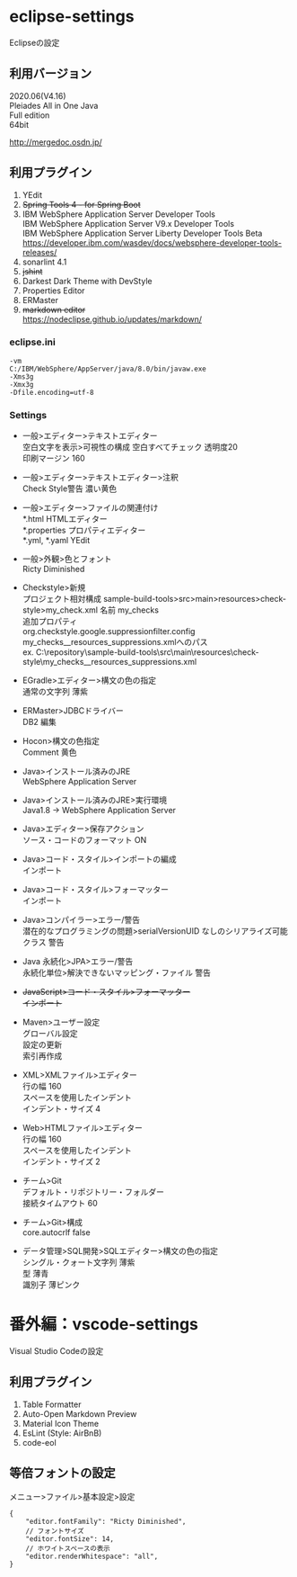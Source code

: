 # eclipse-settings
Eclipseの設定  

## 利用バージョン
2020.06(V4.16)  
Pleiades All in One Java  
Full edition  
64bit  

http://mergedoc.osdn.jp/

## 利用プラグイン
1.  YEdit
1.  ~~Spring Tools 4 - for Spring Boot~~
1.  IBM WebSphere Application Server Developer Tools  
    IBM WebSphere Application Server V9.x Developer Tools  
    IBM WebSphere Application Server Liberty Developer Tools Beta  
    https://developer.ibm.com/wasdev/docs/websphere-developer-tools-releases/  
1.  sonarlint 4.1
1.  ~~jshint~~
1.  Darkest Dark Theme with DevStyle
1.  Properties Editor
1.  ERMaster
1.  ~~markdown editor~~  
    https://nodeclipse.github.io/updates/markdown/

### eclipse.ini
```
-vm
C:/IBM/WebSphere/AppServer/java/8.0/bin/javaw.exe
-Xms3g
-Xmx3g
-Dfile.encoding=utf-8
```

### Settings
- 一般>エディター>テキストエディター  
  空白文字を表示>可視性の構成 空白すべてチェック 透明度20  
  印刷マージン 160  

- 一般>エディター>テキストエディター>注釈  
  Check Style警告 濃い黄色  

- 一般>エディター>ファイルの関連付け  
  *.html             HTMLエディター  
  *.properties       プロパティエディター  
  *.yml, *.yaml      YEdit  

- 一般>外観>色とフォント  
  Ricty Diminished  

- Checkstyle>新規  
  プロジェクト相対構成
  sample-build-tools>src>main>resources>check-style>my_check.xml
  名前                my_checks  
  追加プロパティ  
    org.checkstyle.google.suppressionfilter.config  my_checks__resources_suppressions.xmlへのパス  
    ex. C:\repository\sample-build-tools\src\main\resources\check-style\my_checks__resources_suppressions.xml  

- EGradle>エディター>構文の色の指定  
  通常の文字列               薄紫  

- ERMaster>JDBCドライバー  
  DB2 編集

- Hocon>構文の色指定  
  Comment                  黄色

- Java>インストール済みのJRE  
  WebSphere Application Server  

- Java>インストール済みのJRE>実行環境  
  Java1.8 -> WebSphere Application Server  

- Java>エディター>保存アクション  
  ソース・コードのフォーマット      ON  

- Java>コード・スタイル>インポートの編成  
  インポート  

- Java>コード・スタイル>フォーマッター  
  インポート  

- Java>コンパイラー>エラー/警告  
  潜在的なプログラミングの問題>serialVersionUID なしのシリアライズ可能クラス    警告  

- Java 永続化>JPA>エラー/警告  
  永続化単位>解決できないマッピング・ファイル    警告  

- ~~JavaScript>コード・スタイル>フォーマッター  
  インポート~~  

- Maven>ユーザー設定  
  グローバル設定  
  設定の更新  
  索引再作成  

- XML>XMLファイル>エディター  
  行の幅             160  
  スペースを使用したインデント  
  インデント・サイズ 4  

- Web>HTMLファイル>エディター  
  行の幅             160  
  スペースを使用したインデント  
  インデント・サイズ 2  

- チーム>Git  
  デフォルト・リポジトリー・フォルダー  
  接続タイムアウト   60  

- チーム>Git>構成  
  core.autocrlf      false  

- データ管理>SQL開発>SQLエディター>構文の色の指定  
  シングル・クォート文字列   薄紫  
  型                       薄青  
  識別子                   薄ピンク  


# 番外編：vscode-settings
Visual Studio Codeの設定  

## 利用プラグイン
1.  Table Formatter
1.  Auto-Open Markdown Preview
1.  Material Icon Theme
1.  EsLint (Style: AirBnB)
1.  code-eol

## 等倍フォントの設定
メニュー>ファイル>基本設定>設定  
```
{
    "editor.fontFamily": "Ricty Diminished",
    // フォントサイズ
    "editor.fontSize": 14,
    // ホワイトスペースの表示
    "editor.renderWhitespace": "all",
}
```
